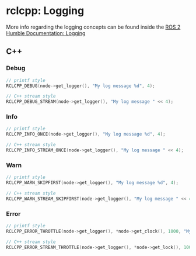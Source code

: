 # rclcpp: Logging

More info regarding the logging concepts can be found inside the [ROS 2 Humble Documentation: Logging](https://docs.ros.org/en/foxy/Tutorials/Demos/Logging-and-logger-configuration.html)


## C++

### Debug
```cpp
// printf style
RCLCPP_DEBUG(node->get_logger(), "My log message %d", 4);

// C++ stream style
RCLCPP_DEBUG_STREAM(node->get_logger(), "My log message " << 4);
```

### Info
```cpp
// printf style
RCLCPP_INFO_ONCE(node->get_logger(), "My log message %d", 4);

// C++ stream style
RCLCPP_INFO_STREAM_ONCE(node->get_logger(), "My log message " << 4);
```

### Warn
```cpp
// printf style
RCLCPP_WARN_SKIPFIRST(node->get_logger(), "My log message %d", 4);

// C++ stream style
RCLCPP_WARN_STREAM_SKIPFIRST(node->get_logger(), "My log message " << 4);
```

### Error
```cpp
// printf style
RCLCPP_ERROR_THROTTLE(node->get_logger(), *node->get_clock(), 1000, "My log message %d", 4);

// C++ stream style
RCLCPP_ERROR_STREAM_THROTTLE(node->get_logger(), *node->get_lock(), 1000, "My log message " << 4);
```
